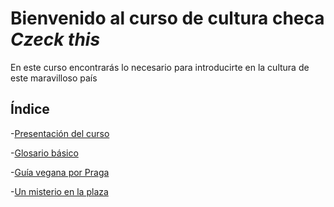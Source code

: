 # Bienvenido al curso de cultura checa *Czeck this*

En este curso encontrarás lo necesario para introducirte en la cultura de este maravilloso país

## Índice

-[Presentación del curso](01-glosario)

-[Glosario básico](glosario.pdf)

-[Guía vegana por Praga](guia.epub)

-[Un misterio en la plaza](misterio_en_la_plaza.html)
